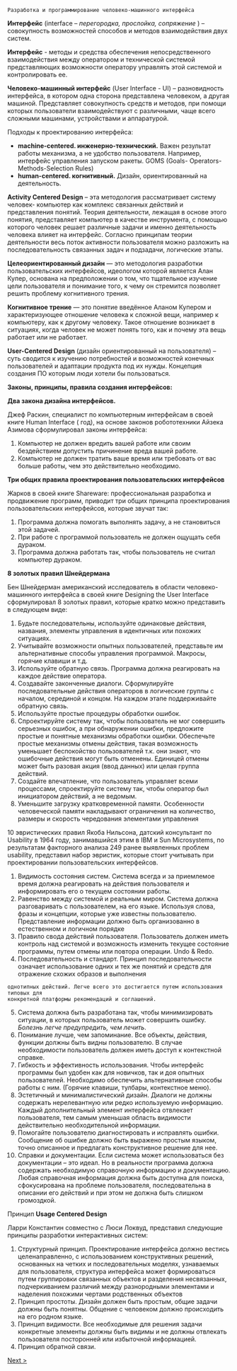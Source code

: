 ```
Разработка и программирование человеко-машинного интерфейса
```
**Интерфейс** \(interface – _перегородка, прослойка, сопряжение_ \) – совокупность возможностей
способов и методов взаимодействия двух систем.

**Интерфейс** - методы и средства обеспечения непосредственного взаимодействия между
оператором и технической системой представляющих возможности оператору управлять этой
системой и контролировать ее.

**Человеко-машинный интерфейс** (User Interface - UI) – разновидность интерфейса, в котором одна
сторона представлена человеком, а другая машиной. Представляет совокупность средств и
методов, при помощи которых пользователи взаимодействуют с различными, чаще всего
сложными машинами, устройствами и аппаратурой.

Подходы к проектированию интерфейса:

- **machine-centered. инженерно-технический.** Важен результат работы механизма, а не
    удобство пользователя. Например, интерфейс управления запуском ракеты. GOMS (Goals-
    Operators-Methods-Selection Rules)
- **human-centered. когнитивный.** Дизайн, ориентированный на деятельность.

**Activity Centered Design** – эта методология рассматривает систему человек- компьютер как
комплекс связанных действий и представления понятий. Теория деятельности, лежащая в основе
этого понятия, представляет компьютер в качестве инструмента, с помощью которого человек
решает различные задачи и именно деятельность человека влияет на интерфейс. Согласно
принципам теории деятельности весь поток активности пользователя можно разложить на
последовательность связанных задач и подзадачи, логические этапы.

**Целеориентированный дизайн** — это методология разработки пользовательских интерфейсов,
идеологом которой является Алан Купер, основана на предположении о том, что тщательное
изучение цели пользователя и понимание того, к чему он стремится позволяет решить проблему
когнитивного трения.

**Когнитивное трение** — это понятие введённое Аланом Купером и характеризующее отношение
человека к сложной вещи, например к компьютеру, как к другому человеку. Такое отношение
возникает в ситуациях, когда человек не может понять того, как и почему эта вещь работает или
не работает.

**User-Centered Design** (дизайн ориентированный на пользователя) – суть сводится к изучению
потребностей и возможностей конечных пользователей и адаптации продукта под их нужды.
Концепция создания ПО которым люди хотели бы пользоваться.

**Законы, принципы, правила создания интерфейсов:**

**Два закона дизайна интерфейсов.**

Джеф Раскин, специалист по компьютерным интерфейсам в своей книге Human Interface (
год), на основе законов робототехники Айзека Азимова сформулировал законы интерфейса:

1. Компьютер не должен вредить вашей работе или своим бездействием допустить
    причинение вреда вашей работе.
2. Компьютер не должен тратить ваше время или требовать от вас больше работы, чем это
    действительно необходимо.

**Три общих правила проектирования пользовательских интерфейсов**


Жарков в своей книге Shareware: профессиональная разработка и продвижение программ,
приводит три общих принципа проектирования пользовательских интерфейсов, которые звучат
так:

1. Программа должна помогать выполнять задачу, а не становиться этой задачей.
2. При работе с программой пользователь не должен ощущать себя дураком.
3. Программа должна работать так, чтобы пользователь не считал компьютер дураком.

**8 золотых правил Шнейдермана**

Бен Шнейдерман американский исследователь в области человеко-машинного интерфейса в
своей книге Designing the User Interface сформулировал 8 золотых правил, которые кратко можно
представить в следующем виде:

1. Будьте последовательны, используйте одинаковые действия, названия, элементы
    управления в идентичных или похожих ситуациях.
2. Учитывайте возможности опытных пользователей, представьте им альтернативные
    способы управления программой. Макросы, горячие клавиши и т.д.
3. Используйте обратную связь. Программа должна реагировать на каждое действие
    оператора.
4. Создавайте законченные диалоги. Сформулируйте последовательные действия
    операторов в логические группы с началом, серединой и концом. На каждом этапе
    поддерживайте обратную связь.
5. Используйте простые процедуры обработки ошибок.
6. Спроектируйте систему так, чтобы пользователь не мог совершить серьезных ошибок, а
    при обнаружении ошибки, предложите простые и понятные механизмы обработки
    ошибки. Обеспечьте простые механизмы отмены действия, такая возможность уменьшает
    беспокойство пользователей т.к. они знают, что ошибочные действия могут быть
    отменены. Единицей отмены может быть разовая акция (ввод данных) или целая группа
    действий.
7. Создайте впечатление, что пользователь управляет всеми процессами, спроектируйте
    систему так, чтобы оператор был инициатором действий, а не ведомым.
8. Уменьшите загрузку кратковременной памяти. Особенности человеческой памяти
    накладывают ограничения на количество, размеры и скорость чередования элементами
    управления

10 эвристических правил Якоба Нильсона, датский консультант по Usability в 1964 году,
занимавшийся этим в IBM и Sun Microsystems, по результатам факторного анализа 249 ранее
выявленных проблем usability, представил набор эвристик, которые стоит учитывать при
проектировании пользовательских интерфейсов.

1. Видимость состояния систем. Система всегда и за приемлемое время должна реагировать
    на действия пользователя и информировать его о текущем состоянии работы.
2. Равенство между системой и реальным миром. Система должна разговаривать с
    пользователем, на его языке. Используя слова, фразы и концепции, которые уже известны
    пользователю. Представление информации должно быть организованно в естественном и
    логичном порядке
3. Правило свода действий пользователя. Пользователь должен иметь контроль над
    системой и возможность изменить текущее состояние программы, путем отмены или
    повтора операции. Undo & Redo.
4. Последовательность и стандарт. Принцип последовательности означает использование
    одних и тех же понятий и средств для отражение схожих образов и выполнения


```
однотипных действий. Легче всего это достигается путем использования типовых для
конкретной платформы рекомендаций и соглашений.
```
5. Система должна быть разработана так, чтобы минимизировать ситуации, в которых
    пользователь может совершить ошибку. _Болезнь легче предупредить, чем лечить_.
6. Понимание лучше, чем запоминание. Все объекты, действия, функции должны быть
    видны пользователю. В случае необходимости пользователь должен иметь доступ к
    контекстной справке.
7. Гибкость и эффективность использования. Чтобы интерфейс программы был удобен как
    для новичков, так и доя опытных пользователей. Необходимо обеспечить альтернативные
    способы работы с ним. (Горячие клавиши, тулбары, контекстное меню).
8. Эстетичный и минималистический дизайн. Диалоги не должны содержать нерелевантную
    или редко используемую информацию. Каждый дополнительный элемент интерфейса
    отвлекает пользователя, тем самым уменьшая область видимости действительно
    необходительной информации.
9. Помогайте пользователю диагностировать и исправлять ошибки. Сообщение об ошибке
    должно быть выражено простым языком, точно описанное и предлагать конструктивное
    решение для нее.
10. Справки и документации. Если система может использоваться без документации – это
    идеал. Но в реальности программа должна содержать необходимую справочную
    информацию и документацию. Любая справочная информация должна быть доступна для
    поиска, сфокусирована на проблеме пользователя, последовательна в описании его
    действий и при этом не должна быть слишком громоздкой.

Принцип **Usage Centered Design**

Ларри Константин совместно с Люси Локвуд, представил следующие принципы разработки
интерактивных систем:

1. Структурный принцип. Проектирование интерфейса должно вестись целенаправленно, с
    использованием конструктивных решений, основанных на четких и последовательных
    моделях, узнаваемых для пользователя, структура интерфейса может формироваться
    путем группировки связанных объектов и разделения несвязанных, подчеркиванием
    различий между разнородными элементами и наделения похожими чертами родственных
    объектов
2. Принцип простоты. Дизайн должен быть простым, общие задачи должны быть понятны.
    Общение с человеком должно происходить на его родном языке.
3. Принцип видимости. Все необходимые для решения задачи конкретные элементы
    должны быть видимы и не должны отвлекать пользователя посторонней или избыточной
    информацией.
4. Принцип обратной связи.


[Next >](3.md)